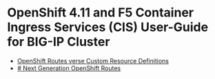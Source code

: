 # OpenShift 4.11 and F5 Container Ingress Services (CIS) User-Guide for BIG-IP Cluster

* [OpenShift Routes verse Custom Resource Definitions](https://github.com/mdditt2000/openshift-4-9/tree/main/route-vs-crd#readme)
* [# Next Generation OpenShift Routes ](https://github.com/mdditt2000/openshift-4-9/tree/main/next-gen-routes#readme)